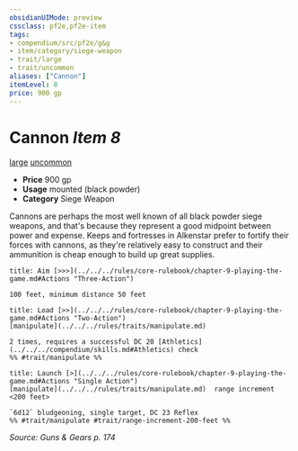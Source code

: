 ```yaml
---
obsidianUIMode: preview
cssclass: pf2e,pf2e-item
tags:
- compendium/src/pf2e/g&g
- item/category/siege-weapon
- trait/large
- trait/uncommon
aliases: ["Cannon"]
itemLevel: 8
price: 900 gp
---
```

# Cannon *Item 8*  
[large](../../../rules/traits/large-b1.md)  [uncommon](../../../rules/traits/uncommon.md)  

- **Price** 900 gp
- **Usage** mounted (black powder)
- **Category** Siege Weapon

Cannons are perhaps the most well known of all black powder siege weapons, and that's because they represent a good midpoint between power and expense. Keeps and fortresses in Alkenstar prefer to fortify their forces with cannons, as they're relatively easy to construct and their ammunition is cheap enough to build up great supplies.

```ad-embed-ability
title: Aim [>>>](../../../rules/core-rulebook/chapter-9-playing-the-game.md#Actions "Three-Action")

100 feet, minimum distance 50 feet
```

```ad-embed-ability
title: Load [>>](../../../rules/core-rulebook/chapter-9-playing-the-game.md#Actions "Two-Action")
[manipulate](../../../rules/traits/manipulate.md)  

2 times, requires a successful DC 20 [Athletics](../../../compendium/skills.md#Athletics) check  
%% #trait/manipulate %%
```

```ad-embed-ability
title: Launch [>](../../../rules/core-rulebook/chapter-9-playing-the-game.md#Actions "Single Action")
[manipulate](../../../rules/traits/manipulate.md)  range increment <200 feet>  

`6d12` bludgeoning, single target, DC 23 Reflex  
%% #trait/manipulate #trait/range-increment-200-feet %%
```

*Source: Guns & Gears p. 174*
